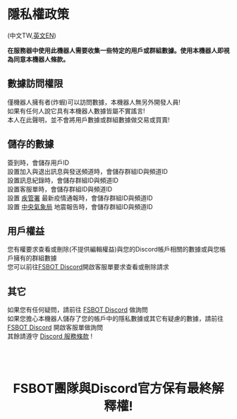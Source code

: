 # 隱私權政策
(中文TW,[英文EN](https://github.com/friedshrimptaiwan/FSBOT/blob/main/PRIVACYEN.md))

**__在服務器中使用此機器人需要收集一些特定的用戶或群組數據。使用本機器人即視為同意本機器人條款。__**

## 數據訪問權限

僅機器人擁有者(炸蝦)可以訪問數據，本機器人無另外開發人員!</br>
如果有任何人說它具有本機器人數據皆屬不實謠言!</br>
本人在此聲明，並不會將用戶數據或群組數據做交易或買賣!

## 儲存的數據

簽到時，會儲存用戶ID</br>
設置加入與退出訊息與發送頻道時，會儲存群組ID與頻道ID</br>
設置訊息紀錄時，會儲存群組ID與頻道ID</br>
設置客服單時，會儲存群組ID與頻道ID</br>
設置 [疾管署](https://www.cdc.gov.tw/) 最新疫情通報時，會儲存群組ID與頻道ID</br>
設置 [中央氣象局](https://www.cwb.gov.tw/) 地震報告時，會儲存群組ID與頻道ID


## 用戶權益

您有權要求查看或刪除(不提供編輯權益)與您的Discord帳戶相關的數據或與您帳戶擁有的群組數據</br>
您可以前往[FSBOT Discord](https://discord.gg/Pw8z4YkBFB)開啟客服單要求查看或刪除請求

## 其它

如果您有任何疑問，請前往 [FSBOT Discord](https://discord.gg/Pw8z4YkBFB) 做詢問</br>
如果您擔心本機器人儲存了您的帳戶中的隱私數據或其它有疑慮的數據，請前往 [FSBOT Discord](https://discord.gg/Pw8z4YkBFB) 開啟客服單做詢問</br>
其餘請遵守 [Discord 服務條款](https://discord.com/terms) !

</br></br>
<h1 align="center">FSBOT團隊與Discord官方保有最終解釋權!</h1>
